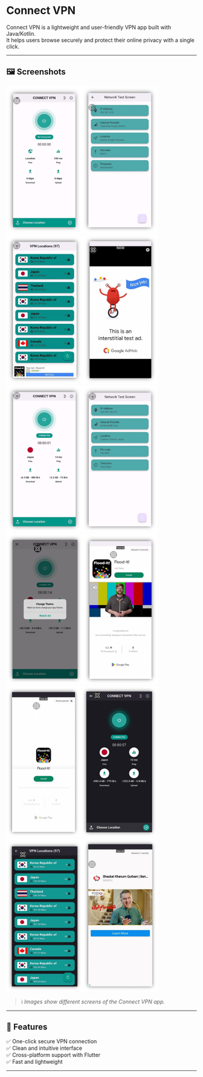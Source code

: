 # Connect VPN

Connect VPN is a lightweight and user-friendly VPN app built with Java/Kotlin.  
It helps users browse securely and protect their online privacy with a single click.

---

## 🖼 Screenshots

<img src="https://github.com/aribaf/connect-vpn/blob/master/Picture2.png?raw=true" width="400">
<img src="https://github.com/aribaf/connect-vpn/blob/master/Picture3.png?raw=true" width="400">
<img src="https://github.com/aribaf/connect-vpn/blob/master/Picture4.png?raw=true" width="400">
<img src="https://github.com/aribaf/connect-vpn/blob/master/Picture5.png?raw=true" width="400">
<img src="https://github.com/aribaf/connect-vpn/blob/master/Picture6.png?raw=true" width="400">
<img src="https://github.com/aribaf/connect-vpn/blob/master/Picture7.png?raw=true" width="400">

> ℹ️ *Images show different screens of the Connect VPN app.*

---

## 📌 Features
✅ One-click secure VPN connection  
✅ Clean and intuitive interface  
✅ Cross-platform support with Flutter  
✅ Fast and lightweight

---


